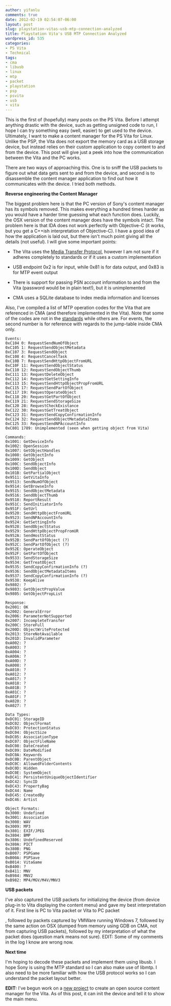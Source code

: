 ```yaml
---
author: yifanlu
comments: true
date: 2012-02-19 02:54:07-06:00
layout: post
slug: playstation-vitas-usb-mtp-connection-analyzed
title: Playstation Vita's USB MTP Connection Analyzed
wordpress_id: 535
categories:
- PS Vita
- Technical
tags:
- cma
- libusb
- linux
- mtp
- packet
- playstation
- psp
- psvita
- usb
- vita
---
```


This is the first of (hopefully) many posts on the PS Vita. Before I attempt anything drastic with the device, such as getting unsigned code to run, I hope I can try something easy (well, easier) to get used to the device. Ultimately, I want to make a content manager for the PS Vita for Linux. Unlike the PSP, the Vita does not export the memory card as a USB storage device, but instead relies on their custom application to copy content to and from the device. This post will give just a peek into how the communication between the Vita and the PC works.<!-- more -->

There are two ways of approaching this. One is to sniff the USB packets to figure out what data gets sent to and from the device, and second is to disassemble the content manager application to find out how it communicates with the device. I tried both methods.

**Reverse engineering the Content Manager**

The biggest problem here is that the PC version of Sony's content manager has its symbols removed. This makes everything a hundred times harder as you would have a harder time guessing what each function does. Luckily, the OSX version of the content manager does have the symbols intact. The problem here is that IDA does not work perfectly with Objective-C (it works, but you get a C++ish interpretation of Objective-C). I have a good idea of how the application is laid out, but there isn't much point giving all the details (not useful). I will give some important points:



	
  * The Vita uses the [Media Transfer Protocol](http://en.wikipedia.org/wiki/Media_Transfer_Protocol), however I am not sure if it adheres completely to standards or if it uses a custom implementation

	
  * USB endpoint 0x2 is for input, while 0x81 is for data output, and 0x83 is for MTP event output

	
  * There is support for passing PSN account information to and from the Vita (password would be in plain text!), but it is unimplemented

	
  * CMA uses a SQLite database to index media information and licenses




Also, I've compiled a list of MTP operation codes for the Vita that are referenced in CMA (and therefore implemented in the Vita). Note that some of the codes are not in the [standards](http://www.usb.org/developers/devclass_docs/MTP_1.0.zip) while others are. For events, the second number is for reference with regards to the jump-table inside CMA only.


```
Events:
0xC104 0: RequestSendNumOfObject
0xC105 1: RequestSendObjectMetadata
0xC107 3: RequestSendObject
0xC108 4: RequestCancelTask
0xC10B 7: RequestSendHttpObjectFromURL
0xC10F 11: RequestSendObjectStatus
0xC110 12: RequestSendObjectThumb
0xC111 13: RequestDeleteObject
0xC112 14: RequestGetSettingInfo
0xC113 15: RequestSendHttpObjectPropFromURL
0xC115 17: RequestSendPartOfObject
0xC117 19: RequestOperateObject
0xC118 20: RequestGetPartOfObject
0xC119 21: RequestSendStorageSize
0xC120 28: RequestCheckExistance
0xC122 30: RequestGetTreatObject
0xC123 31: RequestSendCopyConfirmationInfo
0xC124 32: RequestSendObjectMetadataItems
0xC125 33: RequestSendNPAccountInfo
0xC801 1789: Unimplemented (seen when getting object from Vita)

Commands:
0x1001: GetDeviceInfo
0x1002: OpenSession
0x1007: GetObjectHandles
0x1008: GetObjectInfo
0x1009: GetObject
0x100C: SendObjectInfo
0x100D: SendObject
0x101B: GetPartialObject
0x9511: GetVitaInfo
0x9513: SendNumOfObject
0x9514: GetBrowseInfo
0x9515: SendObjectMetadata
0x9516: SendObjectThumb
0x9518: ReportResult
0x951C: SendInitiatorInfo
0x951F: GetUrl
0x9520: SendHttpObjectFromURL
0x9523: SendNPAccountInfo
0x9524: GetSettingInfo
0x9528: SendObjectStatus
0x9529: SendHttpObjectPropFromUR
0x952A: SendHostStatus
0x952B: SendPartOfObject (?)
0x952C: SendPartOfObject (?)
0x952E: OperateObject
0x952F: GetPartOfObject
0x9533: SendStorageSize
0x9534: GetTreatObject
0x9535: SendCopyConfirmationInfo (?)
0x9536: SendObjectMetadataItems
0x9537: SendCopyConfirmationInfo (?)
0x9538: KeepAlive
0x9802: ?
0x9803: GetObjectPropValue
0x9805: GetObjectPropList

Response:
0x2001: OK
0x2002: GeneralError
0x2006: ParameterNotSupported
0x2007: IncompleteTransfer
0x200C: StoreFull
0x200D: ObjectWriteProtected
0x2013: StoreNotAvailable
0x201D: InvalidParameter
0xA002: ?
0xA003: ?
0xA004: ?
0xA00A: ?
0xA00D: ?
0xA008: ?
0xA010: ?
0xA012: ?
0xA017: ?
0xA018: ?
0xA01B: ?
0xA01C: ?
0xA01F: ?
0xA020: ?
0xA027: ?

Data Types:
0xDC01: StorageID
0xDC02: ObjectFormat
0xDC03: ProtectionStatus
0xDC04: ObjectSize
0xDC05: AssociationType
0xDC07: ObjectFileName
0xDC08: DateCreated
0xDC09: DateModified
0xDC0A: Keywords
0xDC0B: ParentObject
0xDC0C: AllowedFolderContents
0xDC0D: Hidden
0xDC0E: SystemObject
0xDC41: PersistentUniqueObjectIdentifier
0xDC42: SyncID
0xDC43: PropertyBag
0xDC44: Name
0xDC45: CreatedBy
0xDC46: Artist

Object Formats:
0x3000: Undefined
0x3001: Association
0x3008: WAV
0x3009: MP3
0x3801: EXIF/JPEG
0x3804: BMP
0x3806: UndefinedReserved
0x380A: PICT
0x380B: PNG
0xB007: PSPGame
0xB00A: PSPSave
0xB014: VitaGame
0xB400: ?
0xB411: MNV
0xB984: MNV2
0xB982: MP4/MGV/M4V/MNV3
```

**USB packets**

I've also captured the USB packets for initializing the device (from device plug-in to Vita displaying the content menu) and gave my best interpretation of it. First line is PC to Vita packet or Vita to PC packet

, followed by packets captured by VMWare running Windows 7, followed by the same action on OSX (dumped from memory using GDB on CMA, not from capturing USB packets), followed by my interpretation of what the packet does (question mark means not sure). EDIT: Some of my comments in the log I know are wrong now.


**Next time**

I'm hoping to decode these packets and implement them using libusb. I hope Sony is using the MTP standard so I can also make use of libmtp. I also need to be more familiar with how the USB protocol works so I can understand the packet layout better.

**EDIT:** I've begun work on a [new project](https://github.com/yifanlu/VitaMTP) to create an open source content manager for the Vita. As of this post, it can init the device and tell it to show the main menu.

